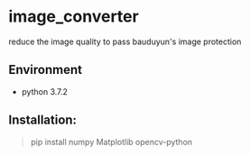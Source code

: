# image_converter
reduce the image quality to pass bauduyun's image protection

## Environment
- python 3.7.2

## Installation:
> pip install numpy Matplotlib opencv-python
